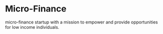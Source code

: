 # Micro-Finance
micro-finance startup with a mission to empower and provide opportunities for low income individuals. 
